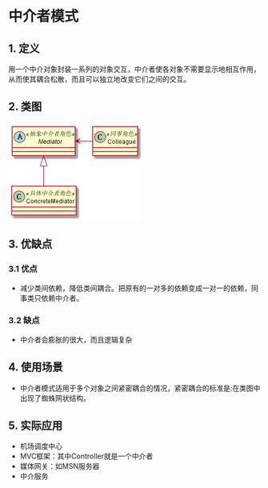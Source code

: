 # 中介者模式
## 1. 定义
用一个中介对象封装一系列的对象交互，中介者使各对象不需要显示地相互作用，从而使其耦合松散，而且可以独立地改变它们之间的交互。
## 2. 类图
![mediator](image/mediator.png)
## 3. 优缺点
### 3.1 优点
* 减少类间依赖，降低类间耦合。把原有的一对多的依赖变成一对一的依赖，同事类只依赖中介者。
### 3.2 缺点
* 中介者会膨胀的很大，而且逻辑复杂
## 4. 使用场景
* 中介者模式适用于多个对象之间紧密耦合的情况，紧密耦合的标准是:在类图中出现了蜘蛛网状结构。
## 5. 实际应用
* 机场调度中心
* MVC框架：其中Controller就是一个中介者
* 媒体网关：如MSN服务器
* 中介服务


